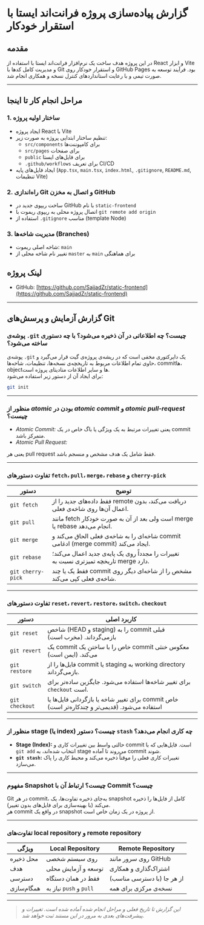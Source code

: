 # گزارش پیاده‌سازی پروژه فرانت‌اند ایستا با استقرار خودکار

## مقدمه

در این پروژه هدف ساخت یک نرم‌افزار فرانت‌اند ایستا با استفاده از React و ابزار Vite و مدیریت کامل کدها با Git و استقرار خودکار روی GitHub Pages بود. فرآیند توسعه به صورت تیمی و با رعایت استانداردهای کنترل نسخه و همکاری انجام شد.

---

## مراحل انجام کار تا اینجا

### 1. ساختار اولیه پروژه

- ایجاد پروژه React با Vite  
- تنظیم ساختار ابتدایی پروژه به صورت زیر:  
  - `src/components` برای کامپوننت‌ها  
  - `src/pages` برای صفحات  
  - `public` برای فایل‌های ایستا  
  - `.github/workflows` برای تعریف CI/CD  
- ایجاد فایل‌های پایه (`App.tsx`, `main.tsx`, `index.html`, `.gitignore`, `README.md`, تنظیمات Vite)

### 2. راه‌اندازی Git و اتصال به مخزن GitHub

- ساخت ریپوی جدید در GitHub با نام `static-frontend`  
- اتصال پروژه محلی به ریپوی ریموت با `git remote add origin`  
- استفاده از `.gitignore` مناسب (template Node)  


### 3. مدیریت شاخه‌ها (Branches)

- شاخه اصلی ریموت: `main`  
- تغییر نام شاخه محلی از `master` به `main` برای هماهنگی  



## لینک پروژه

-  GitHub: [https://github.com/SajjadZr/static-frontend](https://github.com/SajjadZr/static-frontend)  


---


##  گزارش آزمایش و پرسش‌های Git

###  پوشه‌ی `.git` چیست؟ چه اطلاعاتی در آن ذخیره می‌شود؟ با چه دستوری ساخته می‌شود؟
پوشه‌ی `.git` یک دایرکتوری مخفی است که در ریشه‌ی پروژه‌ی گیت قرار می‌گیرد و حاوی تمام اطلاعات مربوط به تاریخچه‌ی نسخه‌ها، تنظیمات، شاخه‌ها، commitها، objectها و سایر اطلاعات متادیتای پروژه است.  
برای ایجاد آن از دستور زیر استفاده می‌شود:
```bash
git init
```

---

### منظور از *atomic* بودن در *atomic commit* و *atomic pull-request* چیست؟
- *Atomic Commit:* 
یعنی تغییرات مرتبط به یک ویژگی یا باگ خاص در یک commit متمرکز باشد.
- *Atomic Pull Request:* 

یعنی هر pull request فقط شامل یک هدف مشخص و منسجم باشد.

---

###  تفاوت دستورهای `fetch`، `pull`، `merge`، `rebase` و `cherry-pick`

| دستور | توضیح |
|-------|-------|
| `git fetch` | فقط داده‌های جدید را از remote دریافت می‌کند، بدون اعمال آن‌ها روی شاخه‌ی فعلی. |
| `git pull` | مانند fetch است ولی بعد از آن به صورت خودکار merge یا rebase انجام می‌دهد. |
| `git merge` | شاخه‌ای را به شاخه‌ی فعلی الحاق می‌کند و commit ادغامی (merge commit) ایجاد می‌کند. |
| `git rebase` | تغییرات را مجدداً روی یک پایه‌ی جدید اعمال می‌کند؛ تاریخچه تمیزتری نسبت به merge دارد. |
| `git cherry-pick` | فقط یک یا چند commit مشخص را از شاخه‌ای دیگر روی شاخه‌ی فعلی کپی می‌کند. |

---

### تفاوت دستورهای `reset`، `revert`، `restore`، `switch`، `checkout`

| دستور | کاربرد اصلی |
|--------|--------------|
| `git reset` | شاخص (HEAD و staging) را به commit قبلی بازمی‌گرداند. (مخرب است) |
| `git revert` | یک commit خاص را با ساختن یک commit معکوس خنثی می‌کند. (ایمن است) |
| `git restore` | فایل‌ها را از commit یا staging به working directory بازمی‌گرداند. |
| `git switch` | برای تغییر شاخه‌ها استفاده می‌شود. جایگزین ساده‌تر برای `checkout` است. |
| `git checkout` | برای تغییر شاخه یا بازگردانی فایل‌ها یا commit خاص استفاده می‌شود. (قدیمی‌تر و چندکاره‌تر است) |

---

###  منظور از stage (یا index) چیست؟ دستور `stash` چه کاری انجام می‌دهد؟
- **Stage (Index):** حالتی واسط بین تغییرات کاری و commit است. فایل‌هایی که با `git add` انتخاب شده‌اند، به stage می‌روند تا آماده commit شوند.
- **`git stash`:** تغییرات کاری فعلی را موقتاً ذخیره می‌کند و محیط کاری را پاک می‌سازد.

---

### مفهوم Snapshot چیست؟ ارتباط آن با Commit چیست؟
Git در هر commit، به‌جای ذخیره تفاوت‌ها، یک snapshot کامل از فایل‌ها را ذخیره می‌کند (با بهینه‌سازی برای فایل‌های بدون تغییر).  
هر commit در واقع یک snapshot از پروژه در یک زمان خاص است.

---

### تفاوت‌های local repository و remote repository

| ویژگی | Local Repository | Remote Repository |
|-------|------------------|-------------------|
| محل ذخیره | روی سیستم شخصی | روی سرور مانند GitHub |
| هدف | توسعه و آزمایش محلی | اشتراک‌گذاری و همکاری |
| دسترسی | فقط در همان دستگاه | از هر جا (با دسترسی مناسب) |
| همگام‌سازی | نیاز به `push` و `pull` | نسخه‌ی مرکزی برای همه |



---------------------------------------------

> *این گزارش تا تاریخ فعلی و مراحل انجام شده آماده شده است. تغییرات و پیشرفت‌های بعدی به مرور در این مستند ثبت خواهد شد.*

